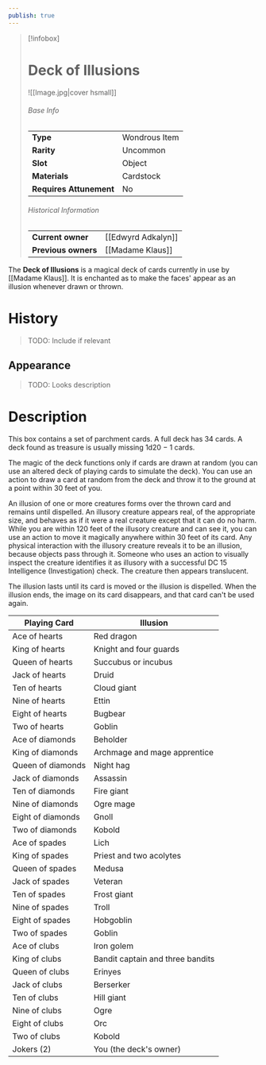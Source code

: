 ```yaml
---
publish: true
---
```

> [!infobox]  
> # Deck of Illusions
> ![[Image.jpg|cover hsmall]]
> ###### Base Info
> | | |
> |---|---|
> | **Type** | Wondrous Item |
> | **Rarity** | Uncommon |
> | **Slot** | Object |
> | **Materials** | Cardstock |
> | **Requires Attunement** | No |
> ###### Historical Information
> | | |
> |---|---|
> | **Current owner** | [[Edwyrd Adkalyn]] |
> | **Previous owners** | [[Madame Klaus]] |

The **Deck of Illusions** is a magical deck of cards currently in use by [[Madame Klaus]]. It is enchanted as to make the faces' appear as an illusion whenever drawn or thrown.
# History
> TODO: Include if relevant
## Appearance
> TODO: Looks description
# Description
This box contains a set of parchment cards. A full deck has 34 cards. A deck found as treasure is usually missing 1d20 − 1 cards.

The magic of the deck functions only if cards are drawn at random (you can use an altered deck of playing cards to simulate the deck). You can use an action to draw a card at random from the deck and throw it to the ground at a point within 30 feet of you.

An illusion of one or more creatures forms over the thrown card and remains until dispelled. An illusory creature appears real, of the appropriate size, and behaves as if it were a real creature except that it can do no harm. While you are within 120 feet of the illusory creature and can see it, you can use an action to move it magically anywhere within 30 feet of its card. Any physical interaction with the illusory creature reveals it to be an illusion, because objects pass through it. Someone who uses an action to visually inspect the creature identifies it as illusory with a successful DC 15 Intelligence (Investigation) check. The creature then appears translucent.

The illusion lasts until its card is moved or the illusion is dispelled. When the illusion ends, the image on its card disappears, and that card can't be used again.

|Playing Card|Illusion|
|---|---|
|Ace of hearts|Red dragon|
|King of hearts|Knight and four guards|
|Queen of hearts|Succubus or incubus|
|Jack of hearts|Druid|
|Ten of hearts|Cloud giant|
|Nine of hearts|Ettin|
|Eight of hearts|Bugbear|
|Two of hearts|Goblin|
|Ace of diamonds|Beholder|
|King of diamonds|Archmage and mage apprentice|
|Queen of diamonds|Night hag|
|Jack of diamonds|Assassin|
|Ten of diamonds|Fire giant|
|Nine of diamonds|Ogre mage|
|Eight of diamonds|Gnoll|
|Two of diamonds|Kobold|
|Ace of spades|Lich|
|King of spades|Priest and two acolytes|
|Queen of spades|Medusa|
|Jack of spades|Veteran|
|Ten of spades|Frost giant|
|Nine of spades|Troll|
|Eight of spades|Hobgoblin|
|Two of spades|Goblin|
|Ace of clubs|Iron golem|
|King of clubs|Bandit captain and three bandits|
|Queen of clubs|Erinyes|
|Jack of clubs|Berserker|
|Ten of clubs|Hill giant|
|Nine of clubs|Ogre|
|Eight of clubs|Orc|
|Two of clubs|Kobold|
|Jokers (2)|You (the deck's owner)|